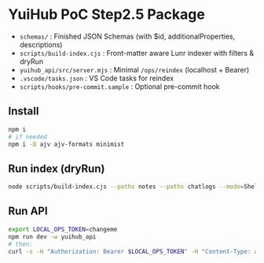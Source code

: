 # YuiHub PoC Step2.5 Package

- `schemas/` : Finished JSON Schemas (with $id, additionalProperties, descriptions)
- `scripts/build-index.cjs` : Front-matter aware Lunr indexer with filters & dryRun
- `yuihub_api/src/server.mjs` : Minimal `/ops/reindex` (localhost + Bearer)
- `.vscode/tasks.json` : VS Code tasks for reindex
- `scripts/hooks/pre-commit.sample` : Optional pre-commit hook

## Install
```bash
npm i
# if needed
npm i -D ajv ajv-formats minimist
```

## Run index (dryRun)
```bash
node scripts/build-index.cjs --paths notes --paths chatlogs --mode=Shelter --visibility=private,internal --dryRun
```

## Run API
```bash
export LOCAL_OPS_TOKEN=changeme
npm run dev -w yuihub_api
# then:
curl -s -H "Authorization: Bearer $LOCAL_OPS_TOKEN" -H "Content-Type: application/json"   -d '{"paths":["notes/","chatlogs/"],"filters":{"mode":["Shelter"],"visibility":["private","internal"]},"dryRun":true}'   http://127.0.0.1:3000/ops/reindex | jq .
```
